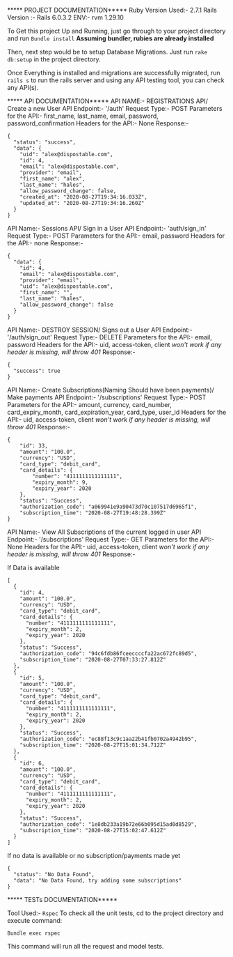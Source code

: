 ***** PROJECT DOCUMENTATION*****
Ruby Version Used:- 2.7.1
Rails Version :- Rails 6.0.3.2
ENV:- rvm 1.29.10

To Get this project Up and Running, just go through to your project directory and run 
```Bundle install``` **Assuming bundler, rubies are already installed**

Then, next step would be to setup Database Migrations.
Just run ```rake db:setup``` in the project directory.

Once Everything is installed and migrations are successfully migrated, run ```rails s``` to run the rails server and using any API testing tool, you can check any API(s). 

***** API DOCUMENTATION*****
API NAME:- REGISTRATIONS API/ Create a new User
API Endpoint:- '/auth'
Request Type:- POST
Parameters for the API:- first_name, last_name, email, password, password_confirmation
Headers for the API:- None
Response:- 

```
{
  "status": "success",
  "data": {
    "uid": "alex@dispostable.com",
    "id": 4,
    "email": "alex@dispostable.com",
    "provider": "email",
    "first_name": "alex",
    "last_name": "hales",
    "allow_password_change": false,
    "created_at": "2020-08-27T19:34:16.033Z",
    "updated_at": "2020-08-27T19:34:16.260Z"
  }
}
```
API Name:-  Sessions API/ Sign in a User
API Endpoint:- 'auth/sign_in'
Request Type:- POST
Parameters for the API:- email, password
Headers for the API:- none
Response:-

```
{
  "data": {
    "id": 4,
    "email": "alex@dispostable.com",
    "provider": "email",
    "uid": "alex@dispostable.com",
    "first_name": "",
    "last_name": "hales",
    "allow_password_change": false
  }
}
```

API Name:- DESTROY SESSION/ Signs out a User
API Endpoint:- '/auth/sign_out'
Request Type:- DELETE
Parameters for the API:- email, password
Headers for the API:- uid, access-token, client *won't work if any header is missing, will throw 401*
Response:-

```
{
  "success": true
}
```

API Name:- Create Subscriptions(Naming Should have been payments)/ Make payments
API Endpoint:- '/subscriptions'
Request Type:- POST
Parameters for the API:- amount, currency, card_number, card_expiry_month, card_expiration_year, card_type, user_id
Headers for the API:- uid, access-token, client *won't work if any header is missing, will throw 401*
Response:-

```
{
    "id": 33,
    "amount": "100.0",
    "currency": "USD",
    "card_type": "debit_card",
    "card_details": {
        "number": "4111111111111111",
        "expiry_month": 9,
        "expiry_year": 2020
    },
    "status": "Success",
    "authorization_code": "a069941e9a90473d70c107517d6965f1",
    "subscription_time": "2020-08-27T19:48:28.399Z"
}
```

API Name:- View All Subscriptions of the current logged in user
API Endpoint:- '/subscriptions'
Request Type:- GET
Parameters for the API:- None
Headers for the API:- uid, access-token, client *won't work if any header is missing, will throw 401*
Response:-

If Data is available

```
[
  {
    "id": 4,
    "amount": "100.0",
    "currency": "USD",
    "card_type": "debit_card",
    "card_details": {
      "number": "4111111111111111",
      "expiry_month": 2,
      "expiry_year": 2020
    },
    "status": "Success",
    "authorization_code": "94c6fdb86fceeccccfa22ac672fc89d5",
    "subscription_time": "2020-08-27T07:33:27.812Z"
  },
  {
    "id": 5,
    "amount": "100.0",
    "currency": "USD",
    "card_type": "debit_card",
    "card_details": {
      "number": "4111111111111111",
      "expiry_month": 2,
      "expiry_year": 2020
    },
    "status": "Success",
    "authorization_code": "ec88f13c9c1aa22b41fb0702a4942b95",
    "subscription_time": "2020-08-27T15:01:34.712Z"
  },
  {
    "id": 6,
    "amount": "100.0",
    "currency": "USD",
    "card_type": "debit_card",
    "card_details": {
      "number": "4111111111111111",
      "expiry_month": 2,
      "expiry_year": 2020
    },
    "status": "Success",
    "authorization_code": "1e8db233a19b72e66b095d15ad0d8529",
    "subscription_time": "2020-08-27T15:02:47.612Z"
  }
]
``` 

If no data is available or no subscription/payments made yet

```
{
  "status": "No Data Found",
  "data": "No Data Found, try adding some subscriptions"
}
```

***** TESTs DOCUMENTATION*****

Tool Used:- `Rspec`
To check all the unit tests, cd to the project directory and execute command: 

``` Bundle exec rspec ```

This command will run all the request and model tests.
